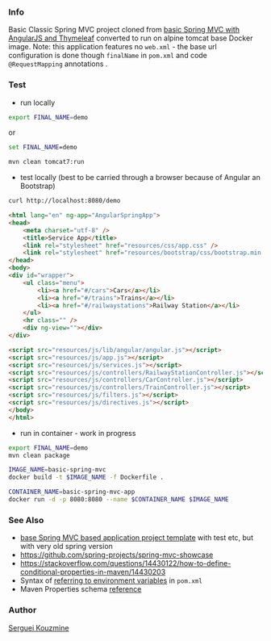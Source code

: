 ### Info


Basic Classic Spring MVC project cloned from [basic Spring MVC with AngularJS and Thymeleaf](https://github.com/xvitcoder/spring-mvc-angularjs)
converted to run on alpine tomcat base Docker image.
Note: this application features no `web.xml` - the base url configuration is done though  `finalName` in `pom.xml` and code `@RequestMapping` annotations .

### Test

* run locally
```sh
export FINAL_NAME=demo
```
or
```cmd
set FINAL_NAME=demo
```
```sh
mvn clean tomcat7:run
```

* test locally (best to be carried through a browser because of Angular an Bootstrap)
```sh
curl http://localhost:8080/demo
```
```html
<html lang="en" ng-app="AngularSpringApp">
<head>
    <meta charset="utf-8" />
    <title>Service App</title>
    <link rel="stylesheet" href="resources/css/app.css" />
    <link rel="stylesheet" href="resources/bootstrap/css/bootstrap.min.css" />
</head>
<body>
<div id="wrapper">
    <ul class="menu">
        <li><a href="#/cars">Cars</a></li>
        <li><a href="#/trains">Trains</a></li>
        <li><a href="#/railwaystations">Railway Station</a></li>
    </ul>
    <hr class="" />
    <div ng-view=""></div>
</div>

<script src="resources/js/lib/angular/angular.js"></script>
<script src="resources/js/app.js"></script>
<script src="resources/js/services.js"></script>
<script src="resources/js/controllers/RailwayStationController.js"></script>
<script src="resources/js/controllers/CarController.js"></script>
<script src="resources/js/controllers/TrainController.js"></script>
<script src="resources/js/filters.js"></script>
<script src="resources/js/directives.js"></script>
</body>
</html>

```
* run in container - work in progress
```sh
export FINAL_NAME=demo
mvn clean package
```
```sh
IMAGE_NAME=basic-spring-mvc 
docker build -t $IMAGE_NAME -f Dockerfile .
```
```sh
CONTAINER_NAME=basic-spring-mvc-app
docker run -d -p 8080:8080 --name $CONTAINER_NAME $IMAGE_NAME
```


### See Also

 * [base Spring MVC based application project template](https://github.com/dev9com/sample-spring-webapp) with test etc, but with very old spring version
 * https://github.com/spring-projects/spring-mvc-showcase
 * https://stackoverflow.com/questions/14430122/how-to-define-conditional-properties-in-maven/14430203
 * Syntax of [referring to environment variables](https://www.baeldung.com/maven-env-variables) in `pom.xml`
 * Maven Properties schema [reference](https://books.sonatype.com/mvnref-book/reference/resource-filtering-sect-properties.html)

### Author
[Serguei Kouzmine](kouzmine_serguei@yahoo.com)
